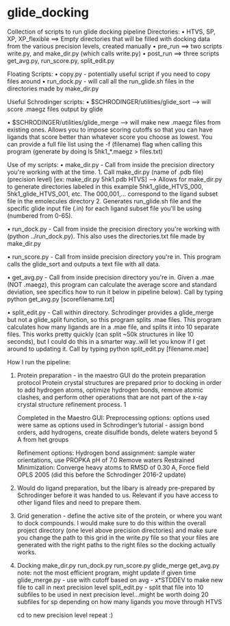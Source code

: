 # glide_docking
Collection of scripts to run glide docking pipeline
Directories: 
• HTVS, SP, XP, XP_flexible ==> Empty directories that will be filled with docking data from the various precision levels, created manually
• pre_run ==> two scripts write.py, and make_dir.py (which calls write.py)
• post_run ==> three scripts get_avg.py, run_score.py, split_edit.py


Floating Scripts:
• copy.py - potentially useful script if you need to copy files around 
• run_dock.py - will call all the run_glide.sh files in the directories made by make_dir.py


Useful Schrodinger scripts:
• $SCHRODINGER/utilities/glide_sort --> will score .maegz files output by glide

• $SCHRODINGER/utilities/glide_merge --> will make new .maegz files from existing ones. Allows you to impose scoring cutoffs so that you can have ligands that score better than whatever score you choose as lowest. You can provide a full file list using the -f (filename) flag when calling this program (generate by doing ls 5hk1_*.maegz > files.txt)


Use of my scripts: 
• make_dir.py - Call from inside the precision directory you're working with at the time. 
	1. Call make_dir.py (name of .pdb file) (precision level) [ex: make_dir.py 5hk1.pdb HTVS] --> Allows for make_dir.py to generate directories labeled in this example 5hk1_glide_HTVS_000, 5hk1_glide_HTVS_001, etc.
		The 000,001,... correspond to the ligand subset file in the emolecules directory 
	2. Generates run_glide.sh file and the specific glide input file (.in) for each ligand subset file you'll be using (numbered from 0-65). 

• run_dock.py - Call from inside the precision directory you're working with (python ../run_dock.py). This also uses the directories.txt file made by make_dir.py

• run_score.py - Call from inside precision directory you're in. This program calls the glide_sort and outputs a text file with all data.

• get_avg.py - Call from inside precision directory you're in. Given a .mae (NOT .maegz), this program can calculate the average score and standard deviation, see specifics how to run it below in pipeline below). Call by typing python get_avg.py [scorefilename.txt]

• split_edit.py - Call within directory. Schrodinger provides a glide_merge but not a glide_split function, so this program splits .mae files. This program calculates how many ligands are in a .mae file, and splits it into 10 separate files. This works pretty quickly (can split ~50k structures in like 10 seconds), but I could do this in a smarter way..will let you know if I get around to updating it. Call by typing python split_edit.py [filename.mae]


How I run the pipeline: 

1. Protein preparation - in the maestro GUI do the protein preparation protocol
	Protein crystal structures are prepared prior to docking in order to add hydrogen atoms, optimize hydrogen bonds, remove atomic clashes, and perform other operations that are not part of the x-ray crystal structure refinement process. 1

	Completed in the Maestro GUI:
 	Preprocessing options: 
	options used were same as options used in Schrodinger’s tutorial - assign bond orders, add hydrogens, create disulfide bonds, delete waters beyond 5 A from het groups 

	Refinement options:
	Hydrogen bond assignment: sample water orientations, use PROPKA pH of 7.0
	Remove waters
	Restrained Minimization: Converge heavy atoms to RMSD of 0.30 A, Force field OPLS   	2005 (did this before the Schrodinger 2016-2 update)

2. Would do ligand preparation, but the libary is already pre-prepared by Schrodinger before it was handed to us. Relevant if you have access to other ligand files and need to prepare them.

3. Grid generation - define the active site of the protein, or where you want to dock compounds. I would make sure to do this within the overall project directory (one level above precision directories) and make sure you change the path to this grid in the write.py file so that your files are generated with the right paths to the right files so the docking actually works.

4. Docking
	make_dir.py
	run_dock.py
	run_score.py
	glide_merge
	get_avg.py
		note: not the most efficient program, might update if given time
	glide_merge.py - use with cutoff based on avg - x*STDDEV to make new file to call in next precision level
	split_edit.py - split that file into 10 subfiles to be used in next precision level...might be worth doing 20 subfiles for sp depending on how many ligands you move through HTVS

	cd to new precision level
	repeat :) 
